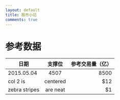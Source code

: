 ```yaml
---
layout: default
title: 股市小记
comments: true
---
```



# 参考数据

| 日期          | 支撑位        | 参考交易量（亿）  |
| ------------- |:-------------:| -----------------:|
| 2015.05.04    | 4507          | 8500 |
| col 2 is      | centered      |   $12 |
| zebra stripes | are neat      |    $1 |
